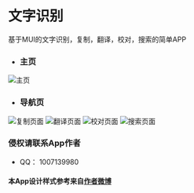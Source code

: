# 文字识别
基于MUI的文字识别，复制，翻译，校对，搜索的简单APP
- ###  主页
![主页](img/previewApp/homePage.jpg)
- ###  导航页
![复制页面](img/previewApp/copy.jpg)
![翻译页面](img/previewApp/translate.jpg)
![校对页面](img/previewApp/proofread.jpg)
![搜索页面](img/previewApp/search.jpg)
### 侵权请联系App作者
- QQ： 1007139980
#### 本App设计样式参考来自[作者微博](https://www.weibo.com/u/6575067932?from=myfollow_all&is_all=1)





